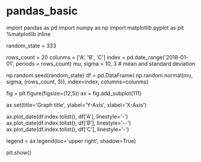 # pandas_basic

import pandas as pd
import numpy as np
import matplotlib.pyplot as plt
%matplotlib inline

random_state = 333

rows_count = 20
colunms = ['A', 'B', 'C']
index = pd.date_range('2018-01-01', periods = rows_count)
mu, sigma = 10, 3 # mean and standard deviation

np.random.seed(random_state)
df = pd.DataFrame(
    np.random.normal(mu, sigma, (rows_count, 3)), 
    index=index, 
    columns=colunms)
    
fig = plt.figure(figsize=(12,5))
ax = fig.add_subplot(111)

ax.set(title='Graph title', 
    ylabel='Y-Axis',
    xlabel='X-Axis')

ax.plot_date(df.index.tolist(), df['A'], linestyle='-')
ax.plot_date(df.index.tolist(), df['B'], linestyle='--')
ax.plot_date(df.index.tolist(), df['C'], linestyle='-')

legend = ax.legend(loc='upper right', shadow=True)

plt.show()    
